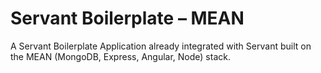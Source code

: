 # Servant Boilerplate – MEAN

A Servant Boilerplate Application already integrated with Servant built on the MEAN (MongoDB, Express, Angular, Node) stack.